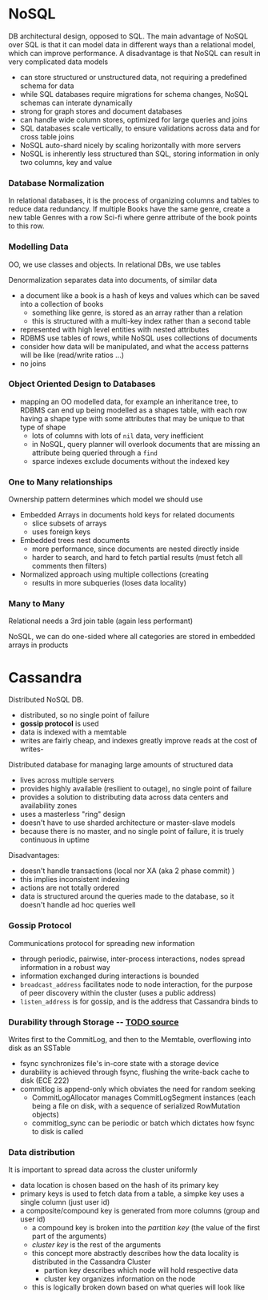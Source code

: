 # NoSQL
DB architectural design, opposed to SQL. The main advantage of NoSQL over SQL is that it can model data in different ways than a relational model, which can improve performance. A disadvantage is that NoSQL can result in very complicated data models 
- can store structured or unstructured data, not requiring a predefined schema for data
- while SQL databases require migrations for schema changes, NoSQL schemas can interate dynamically 
- strong for graph stores and document databases
- can handle wide column stores, optimized for large queries and joins
- SQL databases scale vertically, to ensure validations across data and for cross table joins
- NoSQL auto-shard nicely by scaling horizontally with more servers
- NoSQL is inherently less structured than SQL, storing information in only two columns, key and value

### Database Normalization
In relational databases, it is the process of organizing columns and tables to reduce data redundancy. If multiple Books have the same genre, create a new table Genres with a row Sci-fi where genre attribute of the book points to this row.

### Modelling Data
OO, we use classes and objects. In relational DBs, we use tables 

Denormalization separates data into documents, of similar data
- a document like a book is a hash of keys and values which can be saved into a collection of books
  - something like genre, is stored as an array rather than a relation
  - this is structured with a multi-key index rather than a second table 
- represented with high level entities with nested attributes
- RDBMS use tables of rows, while NoSQL uses collections of documents
- consider how data will be manipulated, and what the access patterns will be like (read/write ratios ...)
- no joins

### Object Oriented Design to Databases
- mapping an OO modelled data, for example an inheritance tree, to RDBMS can end up being modelled as a shapes table, with each row having a shape type with some attributes that may be unique to that type of shape
  - lots of columns with lots of `nil` data, very inefficient
  - in NoSQL, query planner will overlook documents that are missing an attribute being queried through a `find`
  - sparce indexes exclude documents without the indexed key 
  
### One to Many relationships
Ownership pattern determines which model we should use
- Embedded Arrays in documents hold keys for related documents
  - slice subsets of arrays
  - uses foreign keys
- Embedded trees nest documents
  - more performance, since documents are nested directly inside
  - harder to search, and hard to fetch partial results (must fetch all comments then filters)
- Normalized approach using multiple collections (creating 
  - results in more subqueries (loses data locality) 

### Many to Many
Relational needs a 3rd join table (again less performant)

NoSQL, we can do one-sided where all categories are stored in embedded arrays in products

# Cassandra
Distributed NoSQL DB. 
- distributed, so no single point of failure
- **gossip protocol** is used
- data is indexed with a memtable
- writes are fairly cheap, and indexes greatly improve reads at the cost of writes-

Distributed database for managing large amounts of structured data
- lives across multiple servers
- provides highly available (resilient to outage), no single point of failure
- provides a solution to distributing data across data centers and availability zones
- uses a masterless "ring" design
 - doesn't have to use sharded architecture or master-slave models
- because there is no master, and no single point of failure, it is truely continuous in uptime

Disadvantages:
- doesn't handle transactions (local nor XA (aka 2 phase commit) )
 - this implies inconsistent indexing
 - actions are not totally ordered
- data is structured around the queries made to the database, so it doesn't handle ad hoc queries well

### Gossip Protocol
Communications protocol for spreading new information 
- through periodic, pairwise, inter-process interactions, nodes spread information in a robust way
- information exchanged during interactions is bounded
- `broadcast_address` facilitates node to node interaction, for the purpose of peer discovery within the cluster (uses a public address)
- `listen_address` is for gossip, and is the address that Cassandra binds to

### Durability through Storage -- [TODO source](https://static.googleusercontent.com/media/research.google.com/en//archive/bigtable-osdi06.pdf)
Writes first to the CommitLog, and then to the Memtable, overflowing into disk as an SSTable
- fsync synchronizes file's in-core state with a storage device
- durability is achieved through fsync, flushing the write-back cache to disk (ECE 222)
- commitlog is append-only which obviates the need for random seeking 
  - CommitLogAllocator manages CommitLogSegment instances (each being a file on disk, with a sequence of serialized RowMutation objects)
  - commitlog_sync can be periodic or batch which dictates how fsync to disk is called

### Data distribution
It is important to spread data across the cluster uniformly
- data location is chosen based on the hash of its primary key
- primary keys is used to fetch data from a table, a simpke key uses a single column (just user id)
- a composite/compound key is generated from more columns (group and user id)
  - a compound key is broken into the *partition key* (the value of the first part of the arguments)
  - *cluster key* is the rest of the arguments
  - this concept more abstractly describes how the data locality is distributed in the Cassandra Cluster
    - partion key describes which node will hold respective data
    - cluster key organizes information on the node
  - this is logically broken down based on what queries will look like
